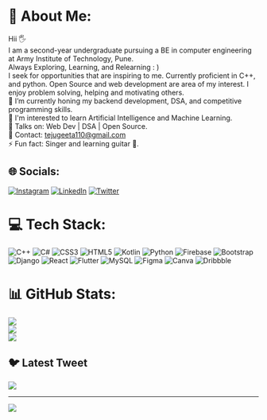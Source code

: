 # 💫 About Me:
Hii 🖐<br>I am a second-year undergraduate pursuing a BE in computer engineering at Army Institute of Technology, Pune.<br>Always Exploring, Learning, and Relearning : )<br>I seek for opportunities that are inspiring to me. Currently proficient in C++, and python. Open Source and web development are area of my interest.  I enjoy problem solving, helping and motivating others.<br>🔭 I’m currently honing my backend development, DSA, and competitive programming skills.<br>🌱 I'm interested to learn Artificial Intelligence and Machine Learning.<br>📑 Talks on: Web Dev | DSA | Open Source.<br>📧 Contact: tejugeeta110@gmail.com<br>⚡ Fun fact: Singer and learning guitar 🎸.


## 🌐 Socials:
[![Instagram](https://img.shields.io/badge/Instagram-%23E4405F.svg?logo=Instagram&logoColor=white)](https://instagram.com/_._tejaswijadhav_._) [![LinkedIn](https://img.shields.io/badge/LinkedIn-%230077B5.svg?logo=linkedin&logoColor=white)](https://linkedin.com/in/https://www.linkedin.com/in/tejaswi-jadhav-b87042226) [![Twitter](https://img.shields.io/badge/Twitter-%231DA1F2.svg?logo=Twitter&logoColor=white)](https://twitter.com/@TejaswiJ04) 

# 💻 Tech Stack:
![C++](https://img.shields.io/badge/c++-%2300599C.svg?style=for-the-badge&logo=c%2B%2B&logoColor=white) ![C#](https://img.shields.io/badge/c%23-%23239120.svg?style=for-the-badge&logo=c-sharp&logoColor=white) ![CSS3](https://img.shields.io/badge/css3-%231572B6.svg?style=for-the-badge&logo=css3&logoColor=white) ![HTML5](https://img.shields.io/badge/html5-%23E34F26.svg?style=for-the-badge&logo=html5&logoColor=white) ![Kotlin](https://img.shields.io/badge/kotlin-%230095D5.svg?style=for-the-badge&logo=kotlin&logoColor=white) ![Python](https://img.shields.io/badge/python-3670A0?style=for-the-badge&logo=python&logoColor=ffdd54) ![Firebase](https://img.shields.io/badge/firebase-%23039BE5.svg?style=for-the-badge&logo=firebase) ![Bootstrap](https://img.shields.io/badge/bootstrap-%23563D7C.svg?style=for-the-badge&logo=bootstrap&logoColor=white) ![Django](https://img.shields.io/badge/django-%23092E20.svg?style=for-the-badge&logo=django&logoColor=white) ![React](https://img.shields.io/badge/react-%2320232a.svg?style=for-the-badge&logo=react&logoColor=%2361DAFB) ![Flutter](https://img.shields.io/badge/Flutter-%2302569B.svg?style=for-the-badge&logo=Flutter&logoColor=white) ![MySQL](https://img.shields.io/badge/mysql-%2300f.svg?style=for-the-badge&logo=mysql&logoColor=white) 	![Figma](https://img.shields.io/badge/figma-%23F24E1E.svg?style=for-the-badge&logo=figma&logoColor=white) ![Canva](https://img.shields.io/badge/Canva-%2300C4CC.svg?style=for-the-badge&logo=Canva&logoColor=white) ![Dribbble](https://img.shields.io/badge/Dribbble-EA4C89?style=for-the-badge&logo=dribbble&logoColor=white)
# 📊 GitHub Stats:
![](https://github-readme-stats.vercel.app/api?username=tejaswijadhav2003&theme=default&hide_border=false&include_all_commits=true&count_private=true)<br/>
![](https://github-readme-streak-stats.herokuapp.com/?user=tejaswijadhav2003&theme=default&hide_border=false)<br/>
![](https://github-readme-stats.vercel.app/api/top-langs/?username=tejaswijadhav2003&theme=default&hide_border=false&include_all_commits=true&count_private=true&layout=compact)

## 🐦 Latest Tweet
[![](https://gtce.itsvg.in/api?username=@TejaswiJ04)](https://github.com/VishwaGauravIn/github-twitter-card-embed)

---
[![](https://visitcount.itsvg.in/api?id=tejaswijadhav2003&icon=0&color=0)](https://visitcount.itsvg.in)

<!-- Proudly created with GPRM ( https://gprm.itsvg.in ) -->
